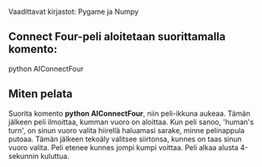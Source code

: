 Vaadittavat kirjastot: Pygame ja Numpy

## Connect Four-peli aloitetaan suorittamalla komento:
python AIConnectFour

## Miten pelata

Suorita komento **python AIConnectFour**, niin peli-ikkuna aukeaa. Tämän jälkeen peli ilmoittaa, kumman vuoro on aloittaa. Kun peli sanoo, 'human's turn', on sinun vuoro valita hiirellä haluamasi sarake, minne pelinappula putoaa. Tämän jälkeen tekoäly valitsee siirtonsa, kunnes on taas sinun vuoro valita. Peli etenee kunnes jompi kumpi voittaa. Peli alkaa alusta 4-sekunnin kuluttua.
